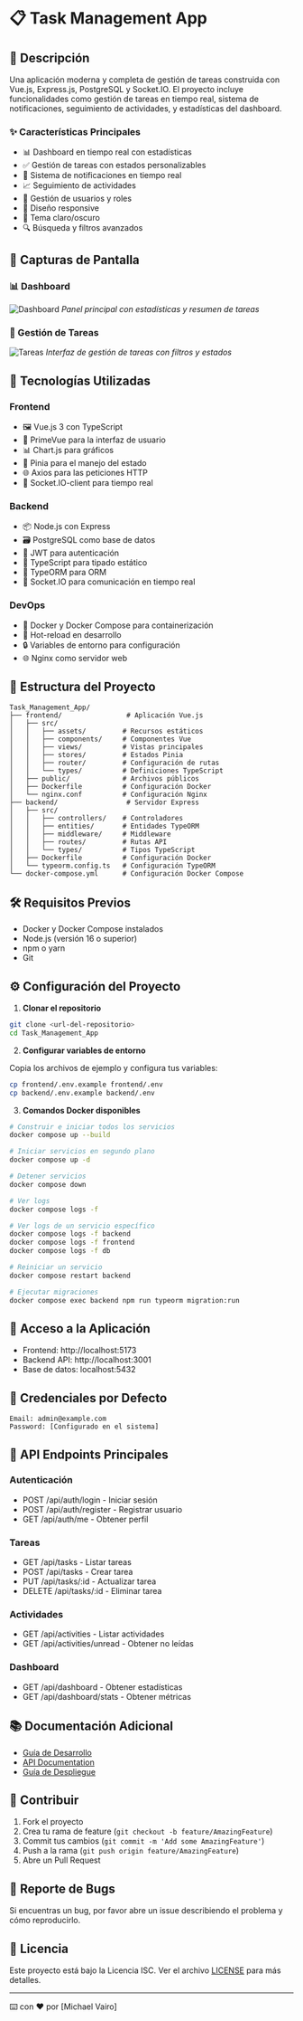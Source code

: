 # 📋 Task Management App

## 📝 Descripción

Una aplicación moderna y completa de gestión de tareas construida con Vue.js, Express.js, PostgreSQL y Socket.IO. El proyecto incluye funcionalidades como gestión de tareas en tiempo real, sistema de notificaciones, seguimiento de actividades, y estadísticas del dashboard.

### ✨ Características Principales

- 📊 Dashboard en tiempo real con estadísticas
- ✅ Gestión de tareas con estados personalizables
- 🔔 Sistema de notificaciones en tiempo real
- 📈 Seguimiento de actividades
- 👥 Gestión de usuarios y roles
- 📱 Diseño responsive
- 🌙 Tema claro/oscuro
- 🔍 Búsqueda y filtros avanzados

## 📸 Capturas de Pantalla

### 📊 Dashboard

![Dashboard](/screenshots/dashboard.png)
_Panel principal con estadísticas y resumen de tareas_

### 📝 Gestión de Tareas

![Tareas](/screenshots/tasks.png)
_Interfaz de gestión de tareas con filtros y estados_

## 🚀 Tecnologías Utilizadas

### Frontend

- 🖼️ Vue.js 3 con TypeScript
- 🎨 PrimeVue para la interfaz de usuario
- 📊 Chart.js para gráficos
- 🔄 Pinia para el manejo del estado
- 🌐 Axios para las peticiones HTTP
- 🔌 Socket.IO-client para tiempo real

### Backend

- 📦 Node.js con Express
- 🗃️ PostgreSQL como base de datos
- 🔐 JWT para autenticación
- 📝 TypeScript para tipado estático
- 🔄 TypeORM para ORM
- 🔌 Socket.IO para comunicación en tiempo real

### DevOps

- 🐳 Docker y Docker Compose para containerización
- 🔄 Hot-reload en desarrollo
- 🔒 Variables de entorno para configuración
- 🌐 Nginx como servidor web

## 📁 Estructura del Proyecto

```
Task_Management_App/
├── frontend/                # Aplicación Vue.js
│   ├── src/
│   │   ├── assets/         # Recursos estáticos
│   │   ├── components/     # Componentes Vue
│   │   ├── views/          # Vistas principales
│   │   ├── stores/         # Estados Pinia
│   │   ├── router/         # Configuración de rutas
│   │   └── types/          # Definiciones TypeScript
│   ├── public/             # Archivos públicos
│   ├── Dockerfile          # Configuración Docker
│   └── nginx.conf          # Configuración Nginx
├── backend/                 # Servidor Express
│   ├── src/
│   │   ├── controllers/    # Controladores
│   │   ├── entities/       # Entidades TypeORM
│   │   ├── middleware/     # Middleware
│   │   ├── routes/         # Rutas API
│   │   └── types/          # Tipos TypeScript
│   ├── Dockerfile          # Configuración Docker
│   └── typeorm.config.ts   # Configuración TypeORM
└── docker-compose.yml      # Configuración Docker Compose
```

## 🛠️ Requisitos Previos

- Docker y Docker Compose instalados
- Node.js (versión 16 o superior)
- npm o yarn
- Git

## ⚙️ Configuración del Proyecto

1. **Clonar el repositorio**

```bash
git clone <url-del-repositorio>
cd Task_Management_App
```

2. **Configurar variables de entorno**

Copia los archivos de ejemplo y configura tus variables:

```bash
cp frontend/.env.example frontend/.env
cp backend/.env.example backend/.env
```

3. **Comandos Docker disponibles**

```bash
# Construir e iniciar todos los servicios
docker compose up --build

# Iniciar servicios en segundo plano
docker compose up -d

# Detener servicios
docker compose down

# Ver logs
docker compose logs -f

# Ver logs de un servicio específico
docker compose logs -f backend
docker compose logs -f frontend
docker compose logs -f db

# Reiniciar un servicio
docker compose restart backend

# Ejecutar migraciones
docker compose exec backend npm run typeorm migration:run
```

## 🚀 Acceso a la Aplicación

- Frontend: http://localhost:5173
- Backend API: http://localhost:3001
- Base de datos: localhost:5432

## 👤 Credenciales por Defecto

```
Email: admin@example.com
Password: [Configurado en el sistema]
```

## 🔌 API Endpoints Principales

### Autenticación

- POST /api/auth/login - Iniciar sesión
- POST /api/auth/register - Registrar usuario
- GET /api/auth/me - Obtener perfil

### Tareas

- GET /api/tasks - Listar tareas
- POST /api/tasks - Crear tarea
- PUT /api/tasks/:id - Actualizar tarea
- DELETE /api/tasks/:id - Eliminar tarea

### Actividades

- GET /api/activities - Listar actividades
- GET /api/activities/unread - Obtener no leídas

### Dashboard

- GET /api/dashboard - Obtener estadísticas
- GET /api/dashboard/stats - Obtener métricas

## 📚 Documentación Adicional

- [Guía de Desarrollo](docs/development.md)
- [API Documentation](docs/api.md)
- [Guía de Despliegue](docs/deployment.md)

## 🤝 Contribuir

1. Fork el proyecto
2. Crea tu rama de feature (`git checkout -b feature/AmazingFeature`)
3. Commit tus cambios (`git commit -m 'Add some AmazingFeature'`)
4. Push a la rama (`git push origin feature/AmazingFeature`)
5. Abre un Pull Request

## 🐛 Reporte de Bugs

Si encuentras un bug, por favor abre un issue describiendo el problema y cómo reproducirlo.

## 📄 Licencia

Este proyecto está bajo la Licencia ISC. Ver el archivo [LICENSE](LICENSE) para más detalles.

---

⌨️ con ❤️ por [Michael Vairo]
